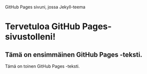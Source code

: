 <!DOCTYPE html>
<html>
<head>
    <title>GitHub Pages Sivuni</title>
    <link rel="stylesheet" type="text/css" href="styles.css">
</head>
<body>
    <p>GitHub Pages sivuni, jossa Jekyll-teema</p>
    <h1>Tervetuloa GitHub Pages-sivustolleni!</h1>
    <h2>Tämä on ensimmäinen GitHub Pages -teksti.</h2>
    <p>Tämä on toinen GitHub Pages -teksti.</p>
</body>
</html>

